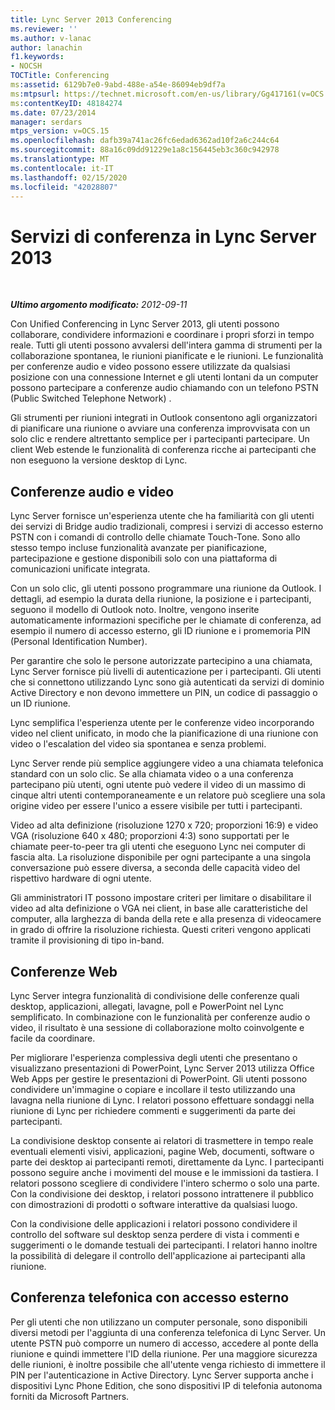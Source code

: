 ```yaml
---
title: Lync Server 2013 Conferencing
ms.reviewer: ''
ms.author: v-lanac
author: lanachin
f1.keywords:
- NOCSH
TOCTitle: Conferencing
ms:assetid: 6129b7e0-9abd-488e-a54e-86094eb9df7a
ms:mtpsurl: https://technet.microsoft.com/en-us/library/Gg417161(v=OCS.15)
ms:contentKeyID: 48184274
ms.date: 07/23/2014
manager: serdars
mtps_version: v=OCS.15
ms.openlocfilehash: dafb39a741ac26fc6edad6362ad10f2a6c244c64
ms.sourcegitcommit: 88a16c09dd91229e1a8c156445eb3c360c942978
ms.translationtype: MT
ms.contentlocale: it-IT
ms.lasthandoff: 02/15/2020
ms.locfileid: "42028807"
---
```

<div data-xmlns="http://www.w3.org/1999/xhtml">

<div class="topic" data-xmlns="http://www.w3.org/1999/xhtml" data-msxsl="urn:schemas-microsoft-com:xslt" data-cs="http://msdn.microsoft.com/">

<div data-asp="http://msdn2.microsoft.com/asp">

# <a name="conferencing-in-lync-server-2013"></a>Servizi di conferenza in Lync Server 2013

</div>

<div id="mainSection">

<div id="mainBody">

<span> </span>

_**Ultimo argomento modificato:** 2012-09-11_

Con Unified Conferencing in Lync Server 2013, gli utenti possono collaborare, condividere informazioni e coordinare i propri sforzi in tempo reale. Tutti gli utenti possono avvalersi dell'intera gamma di strumenti per la collaborazione spontanea, le riunioni pianificate e le riunioni. Le funzionalità per conferenze audio e video possono essere utilizzate da qualsiasi posizione con una connessione Internet e gli utenti lontani da un computer possono partecipare a conferenze audio chiamando con un telefono PSTN (Public Switched Telephone Network) .

Gli strumenti per riunioni integrati in Outlook consentono agli organizzatori di pianificare una riunione o avviare una conferenza improvvisata con un solo clic e rendere altrettanto semplice per i partecipanti partecipare. Un client Web estende le funzionalità di conferenza ricche ai partecipanti che non eseguono la versione desktop di Lync.

<div>

## <a name="audio-and-video-conferencing"></a>Conferenze audio e video

Lync Server fornisce un'esperienza utente che ha familiarità con gli utenti dei servizi di Bridge audio tradizionali, compresi i servizi di accesso esterno PSTN con i comandi di controllo delle chiamate Touch-Tone. Sono allo stesso tempo incluse funzionalità avanzate per pianificazione, partecipazione e gestione disponibili solo con una piattaforma di comunicazioni unificate integrata.

Con un solo clic, gli utenti possono programmare una riunione da Outlook. I dettagli, ad esempio la durata della riunione, la posizione e i partecipanti, seguono il modello di Outlook noto. Inoltre, vengono inserite automaticamente informazioni specifiche per le chiamate di conferenza, ad esempio il numero di accesso esterno, gli ID riunione e i promemoria PIN (Personal Identification Number).

Per garantire che solo le persone autorizzate partecipino a una chiamata, Lync Server fornisce più livelli di autenticazione per i partecipanti. Gli utenti che si connettono utilizzando Lync sono già autenticati da servizi di dominio Active Directory e non devono immettere un PIN, un codice di passaggio o un ID riunione.

Lync semplifica l'esperienza utente per le conferenze video incorporando video nel client unificato, in modo che la pianificazione di una riunione con video o l'escalation del video sia spontanea e senza problemi.

Lync Server rende più semplice aggiungere video a una chiamata telefonica standard con un solo clic. Se alla chiamata video o a una conferenza partecipano più utenti, ogni utente può vedere il video di un massimo di cinque altri utenti contemporaneamente e un relatore può scegliere una sola origine video per essere l'unico a essere visibile per tutti i partecipanti.

Video ad alta definizione (risoluzione 1270 x 720; proporzioni 16:9) e video VGA (risoluzione 640 x 480; proporzioni 4:3) sono supportati per le chiamate peer-to-peer tra gli utenti che eseguono Lync nei computer di fascia alta. La risoluzione disponibile per ogni partecipante a una singola conversazione può essere diversa, a seconda delle capacità video del rispettivo hardware di ogni utente.

Gli amministratori IT possono impostare criteri per limitare o disabilitare il video ad alta definizione o VGA nei client, in base alle caratteristiche del computer, alla larghezza di banda della rete e alla presenza di videocamere in grado di offrire la risoluzione richiesta. Questi criteri vengono applicati tramite il provisioning di tipo in-band.

</div>

<div>

## <a name="web-conferencing"></a>Conferenze Web

Lync Server integra funzionalità di condivisione delle conferenze quali desktop, applicazioni, allegati, lavagne, poll e PowerPoint nel Lync semplificato. In combinazione con le funzionalità per conferenze audio o video, il risultato è una sessione di collaborazione molto coinvolgente e facile da coordinare.

Per migliorare l'esperienza complessiva degli utenti che presentano o visualizzano presentazioni di PowerPoint, Lync Server 2013 utilizza Office Web Apps per gestire le presentazioni di PowerPoint. Gli utenti possono condividere un'immagine o copiare e incollare il testo utilizzando una lavagna nella riunione di Lync. I relatori possono effettuare sondaggi nella riunione di Lync per richiedere commenti e suggerimenti da parte dei partecipanti.

La condivisione desktop consente ai relatori di trasmettere in tempo reale eventuali elementi visivi, applicazioni, pagine Web, documenti, software o parte dei desktop ai partecipanti remoti, direttamente da Lync. I partecipanti possono seguire anche i movimenti del mouse e le immissioni da tastiera. I relatori possono scegliere di condividere l'intero schermo o solo una parte. Con la condivisione dei desktop, i relatori possono intrattenere il pubblico con dimostrazioni di prodotti o software interattive da qualsiasi luogo.

Con la condivisione delle applicazioni i relatori possono condividere il controllo del software sul desktop senza perdere di vista i commenti e suggerimenti o le domande testuali dei partecipanti. I relatori hanno inoltre la possibilità di delegare il controllo dell'applicazione ai partecipanti alla riunione.

</div>

<div>

## <a name="dial-in-conferencing"></a>Conferenza telefonica con accesso esterno

Per gli utenti che non utilizzano un computer personale, sono disponibili diversi metodi per l'aggiunta di una conferenza telefonica di Lync Server. Un utente PSTN può comporre un numero di accesso, accedere al ponte della riunione e quindi immettere l'ID della riunione. Per una maggiore sicurezza delle riunioni, è inoltre possibile che all'utente venga richiesto di immettere il PIN per l'autenticazione in Active Directory. Lync Server supporta anche i dispositivi Lync Phone Edition, che sono dispositivi IP di telefonia autonoma forniti da Microsoft Partners.

</div>

</div>

<span> </span>

</div>

</div>

</div>

